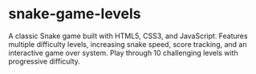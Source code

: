 # snake-game-levels
A classic Snake game built with HTML5, CSS3, and JavaScript. Features multiple difficulty levels, increasing snake speed, score tracking, and an interactive game over system. Play through 10 challenging levels with progressive difficulty.
